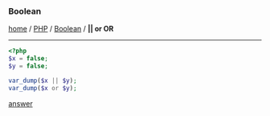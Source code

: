### Boolean
[home][go-home] / [PHP][go-php] / [Boolean](./index.md) / **|| or OR**

---

```php
<?php
$x = false;
$y = false;

var_dump($x || $y);
var_dump($x or $y);
```

[answer](./a1.md)


 
[go-home]: ../../index.md
[go-php]: ../index.md
